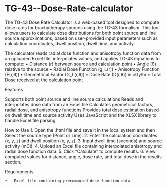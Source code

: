 # TG-43--Dose-Rate-calculator

The TG-43 Dose Rate Calculator is a web-based tool designed to compute dose rates for brachytherapy sources using the TG-43 formalism. This tool allows users to calculate dose distributions for both point source and line source approximations, based on user-provided input parameters such as calculation coordinates, dwell position, dwell time, and activity.

The calculator reads radial dose function and anisotropy function data from an uploaded Excel file, interpolates values, and applies TG-43 equations to compute:
	•	Distance (r) between source and calculation point
	•	Angle (θ) relative to the source
	•	Radial Dose Function (g_L(r))
	•	Anisotropy Function (F(r,θ))
	•	Geometrical Factor (G_L(r,θ))
	•	Dose Rate (D(r,θ)) in cGy/hr
	•	Total Dose received at the calculation point

Features

 Supports both point source and line source calculations
 Reads and interpolates dose data from an Excel file
 Calculates geometrical factors, radial dose, and anisotropy functions
 Provides total dose estimation based on dwell time and source activity
 Uses JavaScript and the XLSX library to handle Excel file parsing

How to Use
	1.	Open the .html file and save it in the local system and then Select the source type (Point or Line).
	2.	Enter the calculation coordinates (x, y, z) and dwell position (x, y, z).
	3.	Input dwell time (seconds) and source activity (mCi).
	4.	Upload an Excel file containing interpolated anisotropy and radial dose function data.
	5.	Click “Calculate” to compute results.
	6.	View computed values for distance, angle, dose rate, and total dose in the results section.

Requirements
	
	•	Excel file containing precomputed dose function data
	
